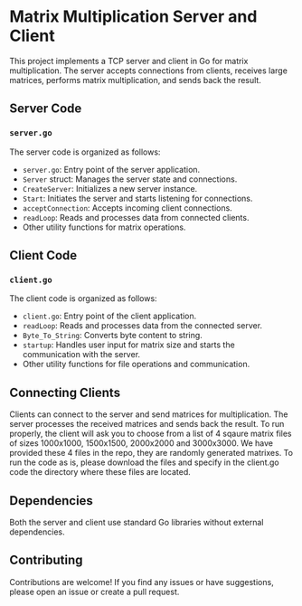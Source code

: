 # Matrix Multiplication Server and Client

This project implements a TCP server and client in Go for matrix multiplication. The server accepts connections from clients, receives large matrices, performs matrix multiplication, and sends back the result.

## Server Code

### `server.go`

The server code is organized as follows:

- `server.go`: Entry point of the server application.
- `Server` struct: Manages the server state and connections.
- `CreateServer`: Initializes a new server instance.
- `Start`: Initiates the server and starts listening for connections.
- `acceptConnection`: Accepts incoming client connections.
- `readLoop`: Reads and processes data from connected clients.
- Other utility functions for matrix operations.

## Client Code

### `client.go`

The client code is organized as follows:

- `client.go`: Entry point of the client application.
- `readLoop`: Reads and processes data from the connected server.
- `Byte_To_String`: Converts byte content to string.
- `startup`: Handles user input for matrix size and starts the communication with the server.
- Other utility functions for file operations and communication.

## Connecting Clients

Clients can connect to the server and send matrices for multiplication. The server processes the received matrices and sends back the result. To run properly, the client will ask you to choose from a list of 4 sqaure matrix files of sizes 1000x1000, 1500x1500, 2000x2000 and 3000x3000. We have provided these 4 files in the repo, they are randomly generated matrixes. To run the code as is, please download the files and specify in the client.go code the directory where these files are located.

## Dependencies

Both the server and client use standard Go libraries without external dependencies.

## Contributing

Contributions are welcome! If you find any issues or have suggestions, please open an issue or create a pull request.
